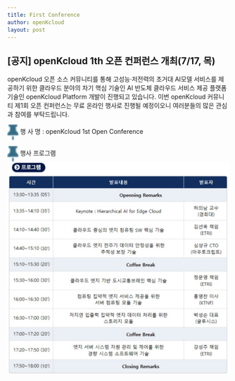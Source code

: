 ```yaml
---
title: First Conference
author: openKcloud
layout: post
---
```



<h2>[공지] openKcloud 1th 오픈 컨퍼런스 개최(7/17, 목)</h2>
openKcloud 오픈 소스 커뮤니티를 통해 고성능·저전력의 초거대 AI모델 서비스를 제공하기 위한 클라우드 분야의 차기 핵심 기술인 AI 반도체 클라우드 서비스 제공 플랫폼 기술인 openKcloud Platform 개발이 진행되고 있습니다.
이번 openKcloud 커뮤니티 제1회 오픈 컨퍼런스는 무료 온라인 행사로 진행될 예정이오니 여러분들의 많은 관심과 참여를 부탁드립니다.

<p><img src="/assets//images/icon5.png" alt="Alt text" width="25" height="35" style="border:0px;vertical-align:middle" /> 행 사 명 : openKcloud 1st Open Conference</p>
<p><img src="/assets//images/icon5.png" width="25" height="35" style="border:0px;vertical-align:middle" /> 행사 프로그램<br />
<img src="/assets//images/example.png" alt="Alt text" /></p>